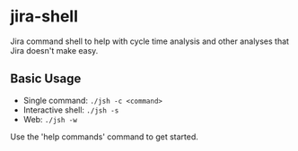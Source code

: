 # jira-shell

Jira command shell to help with cycle time analysis and other analyses that Jira doesn't make easy.

## Basic Usage

* Single command: `./jsh -c <command>`
* Interactive shell: `./jsh -s`
* Web: `./jsh -w`

Use the 'help commands' command to get started.